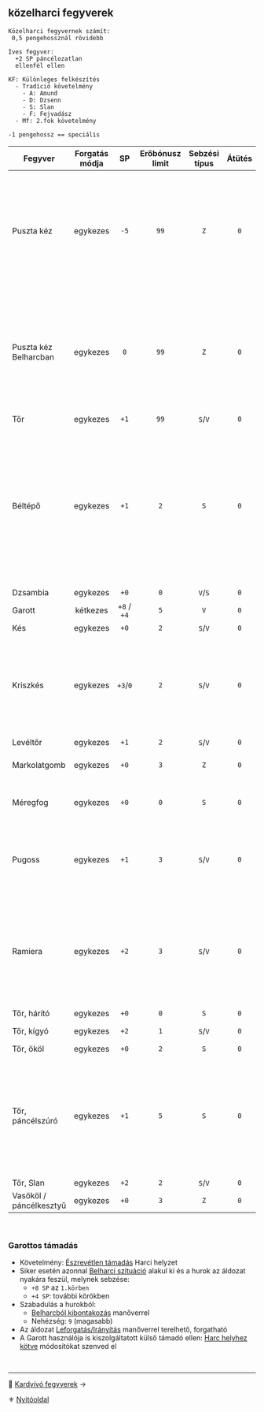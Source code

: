 ## közelharci fegyverek

```
Közelharci fegyvernek számít:
 0,5 pengehossznál rövidebb
```

```
Íves fegyver:
  +2 SP páncélozatlan
  ellenfél ellen
```

```
KF: Különleges felkészítés
  - Tradíció követelmény
    - A: Amund
    - D: Dzsenn
    - S: Slan
    - F: Fejvadász
  - Mf: 2.fok követelmény
```

```
-1 pengehossz == speciális
```

<!-- tag: md_table_fegyver_start -->

| Fegyver                 | Forgatás módja |     SP      | Erőbónusz limit | Sebzési típus | Átütés | Íves | MK  |  KF  | Pengehossz |  KÉ   |  TÉ   |  VÉ   | Sebesség | Kategória  | Speciális                                                                                                                                                                                                                                   |
| ----------------------- | :------------: | :---------: | :-------------: | :-----------: | :----: | :--: | :-: | :--: | :--------: | :---: | :---: | :---: | :------: | :--------: | ------------------------------------------------------------------------------------------------------------------------------------------------------------------------------------------------------------------------------------------- |
| Puszta kéz              |    egykezes    |    `-5`     |      `99`       |      `Z`      |  `0`   | `0`  | `0` | `0`  |    `0`     | `-10` | `-10` | `-10` |   `6`    | közelharci | `FP` sebesülést okoz.<br />Minden `5.FP` `1 ÉP` elvesztését okozza.<br />Kivéve: harcművészek „Sárkány ököl” fortélya.<br>Páncélkesztyűvel `SP:-3` a (`-5`) helyett.                                                                        |
| Puszta kéz Belharcban   |    egykezes    |     `0`     |      `99`       |      `Z`      |  `0`   | `0`  | `0` | `0`  |    `0`     | `-0`  | `-0`  | `-0`  |   `6`    | közelharci | `FP` sebesülést okoz.<br />Minden `5.FP` `1 ÉP` elvesztését okozza.<br />Kivéve: harcművészek „Sárkány ököl” fortélya.<br>Páncélkesztyűvel `SP:-3` a (`-5`) helyett.                                                                        |
| Tőr                     |    egykezes    |    `+1`     |      `99`       |    `S`/`V`    |  `0`   | `0`  | `0` | `0`  |    `0`     |  `2`  |  `4`  |  `4`  |   `6`    | közelharci | -                                                                                                                                                                                                                                           |
| Béltépő                 |    egykezes    |    `+1`     |       `2`       |      `S`      |  `0`   | `2`  | `0` | `0`  |    `0`     |  `2`  |  `4`  |  `4`  |   `6`    | közelharci | Ha minimum `11` SP sebzést elérsz, akkor további `+5 SP` jár.<br />Páncélos ellenfélnél minden esetben elakad, ha átment rajta a sebzés.<br />Páncéltalan esetén `K6` dobás:  `1` és `2` esetén a fegyver elakad a testben, ha volt sebzés. |
| Dzsambia                |    egykezes    |    `+0`     |       `0`       |    `V`/`S`    |  `0`   | `1`  | `0` | `0`  |    `0`     |  `2`  |  `4`  |  `4`  |   `6`    | közelharci |                                                                                                                                                                                                                                             |
| Garott                  |    kétkezes    | `+8` / `+4` |       `5`       |      `V`      |  `0`   | `0`  | `0` | `0`  |    `-1`    |  `0`  |  `0`  |  `0`  |    -     | közelharci | Lásd lenn a leírást.                                                                                                                                                                                                                        |
| Kés                     |    egykezes    |    `+0`     |       `2`       |    `S`/`V`    |  `0`   | `0`  | `0` | `0`  |    `0`     |  `2`  |  `3`  |  `1`  |   `6`    | közelharci | -                                                                                                                                                                                                                                           |
| Kriszkés                |    egykezes    |  `+3`/`0`   |       `2`       |    `S`/`V`    |  `0`   | `0`  | `0` | `0`  |    `0`     |  `4`  |  `5`  |  `2`  |   `6`    | közelharci | Páncél nélküli ellenfélnél, szúrás esetén `SP:+3`.<br />Fegyverrántás szituációban `KÉ:+5`.<br />Páncélszúrásra nem használható.                                                                                                            |
| Levéltőr                |    egykezes    |    `+1`     |       `2`       |    `S`/`V`    |  `0`   | `0`  | `0` | `0`  |    `0`     |  `2`  |  `4`  |  `5`  |   `6`    | közelharci | -                                                                                                                                                                                                                                           |
| Markolatgomb            |    egykezes    |    `+0`     |       `3`       |      `Z`      |  `0`   | `0`  | `0` | `0`  |    `0`     | `-7`  | `-7`  | `-7`  |   `6`    | közelharci | Ugyanazok az értékei, mint a Vasökölnek.                                                                                                                                                                                                    |
| Méregfog                |    egykezes    |    `+0`     |       `0`       |      `S`      |  `0`   | `0`  | `0` | `0`  |    `0`     |  `1`  |  `3`  |  `3`  |   `6`    | közelharci | Ha sebzést okoz, befecskendezi a benne tárolt mérget.                                                                                                                                                                                       |
| Pugoss                  |    egykezes    |    `+1`     |       `3`       |    `S`/`V`    |  `0`   | `0`  | `0` | `F6` |   `0.5`    |  `2`  |  `5`  |  `4`  |   `6`    | közelharci | Ha a karakter nem ismeri a fegyver különleges fogásait akkor harcértékei sima tőré lesznek.                                                                                                                                                 |
| Ramiera                 |    egykezes    |    `+2`     |       `3`       |    `S`/`V`    |  `0`   | `0`  | `0` | `F6` |   `0.5`    |  `3`  |  `5`  |  `5`  |   `6`    | közelharci | G0rv1ki klán, vagy mester.<br />Tőrnél nehezebb elrejteni.<br />Ha a karakter nem ismeri a fegyver különleges fogásait akkor harcértékei sima tőré lesznek.                                                                                 |
| Tőr, hárító             |    egykezes    |    `+0`     |       `0`       |      `S`      |  `0`   | `0`  | `0` | `0`  |   `0.5`    |  `2`  |  `4`  | `10`  |   `6`    | közelharci | Nagyon drága!                                                                                                                                                                                                                               |
| Tőr, kígyó              |    egykezes    |    `+2`     |       `1`       |    `S`/`V`    |  `0`   | `0`  | `0` | `0`  |    `0`     |  `2`  |  `4`  |  `4`  |   `6`    | közelharci | Áldozótőr.<br />Vágásnál `SP:+0`                                                                                                                                                                                                            |
| Tőr, ököl               |    egykezes    |    `+0`     |       `2`       |      `S`      |  `0`   | `0`  | `0` | `0`  |    `0`     | `-5`  |  `0`  | `-5`  |   `6`    | közelharci |                                                                                                                                                                                                                                             |
| Tőr, páncélszúró        |    egykezes    |    `+1`     |       `5`       |      `S`      |  `0`   | `0`  | `0` | `0`  |   `0.5`    |  `4`  |  `8`  |  `2`  |   `7`    | közelharci | Áldozat földön van, Belharci szituáció, akkor automatikus "Pontra támadás" Manőver **Ellenpróba** siker. Ilyenkor az SFÉ ellene `0`, mert beszúr a rések közt.                                                                              |
| Tőr, Slan               |    egykezes    |    `+2`     |       `2`       |    `S`/`V`    |  `0`   | `0`  | `0` | `0`  |   `0.5`    |  `0`  |  `6`  |  `2`  |   `6`    | közelharci |                                                                                                                                                                                                                                             |
| Vasököl / páncélkesztyű |    egykezes    |    `+0`     |       `3`       |      `Z`      |  `0`   | `0`  | `0` | `0`  |    `0`     | `-7`  | `-7`  | `-7`  |   `6`    | közelharci |                                                                                                                                                                                                                                             |

<!-- tag: md_table_fegyver_end -->

<br />

### Garottos támadás

- Követelmény: [Észrevétlen támadás](065_01_harci_helyzetek.md#%C3%A9szrev%C3%A9tlen-t%C3%A1mad%C3%A1s) Harci helyzet
- Siker esetén azonnal [Belharci szituáció](065_01_harci_helyzetek.md#belharci-szitu%C3%A1ci%C3%B3) alakul ki és a hurok az áldozat nyakára feszül, melynek sebzése:
  - `+8 SP` az `1.körben`
  - `+4 SP`: további körökben
- Szabadulás a hurokból:
  - [Belharcból kibontakozás](066_05_altalanos_manoverek.md#belharcb%C3%B3l-kibontakoz%C3%A1s) manőverrel
  - Nehézség: `9` (magasabb)
- Az áldozat [Leforgatás/Irányítás](066_06_belharcos_manoverek.md#leforgat%C3%A1sir%C3%A1ny%C3%ADt%C3%A1s) manőverrel terelhető, forgatható
- A Garott használója is kiszolgáltatott külső támadó ellen: [Harc helyhez kötve](065_01_harci_helyzetek.md#helyhez-k%C3%B6tve) módosítókat szenved el

<br />

---

🔗 [Kardvívó fegyverek](068_003_kardvivo_fegyverek.md) →

⚜️ [Nyitóoldal](start.md#6-harcrendszer-%EF%B8%8F)
